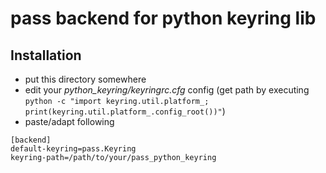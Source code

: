 pass backend for python keyring lib
===================================

Installation
------------
- put this directory somewhere
- edit your *python_keyring/keyringrc.cfg* config (get path by executing `python -c "import keyring.util.platform_; print(keyring.util.platform_.config_root())"`)
- paste/adapt following
```
[backend]
default-keyring=pass.Keyring
keyring-path=/path/to/your/pass_python_keyring
```

